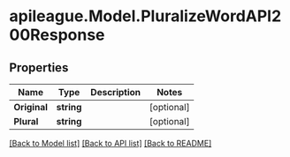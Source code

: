 # apileague.Model.PluralizeWordAPI200Response

## Properties

Name | Type | Description | Notes
------------ | ------------- | ------------- | -------------
**Original** | **string** |  | [optional] 
**Plural** | **string** |  | [optional] 

[[Back to Model list]](../README.md#documentation-for-models) [[Back to API list]](../README.md#documentation-for-api-endpoints) [[Back to README]](../README.md)

